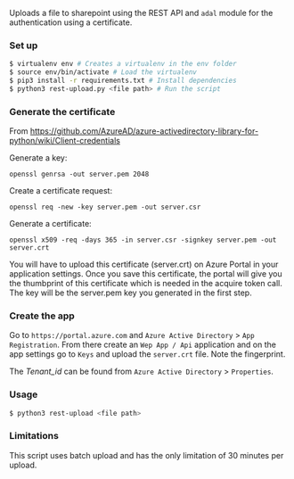 Uploads a file to sharepoint using the REST API and `adal` module for the
authentication using a certificate.

### Set up

```bash
$ virtualenv env # Creates a virtualenv in the env folder
$ source env/bin/activate # Load the virtualenv
$ pip3 install -r requirements.txt # Install dependencies
$ python3 rest-upload.py <file path> # Run the script
```

### Generate the certificate

From https://github.com/AzureAD/azure-activedirectory-library-for-python/wiki/Client-credentials

Generate a key:

`openssl genrsa -out server.pem 2048`

Create a certificate request:

`openssl req -new -key server.pem -out server.csr`

Generate a certificate:

`openssl x509 -req -days 365 -in server.csr -signkey server.pem -out server.crt`

You will have to upload this certificate (server.crt) on Azure Portal in your application settings. Once you save this certificate, the portal will give you the thumbprint of this certificate which is needed in the acquire token call. The key will be the server.pem key you generated in the first step.

### Create the app

Go to `https://portal.azure.com` and `Azure Active Directory` > `App Registration`. From there create an `Wep App / Api` application and on the app settings go to `Keys` and upload the `server.crt` file. Note the fingerprint.

The *Tenant_id* can be found from `Azure Active Directory` > `Properties`.

### Usage

```bash
$ python3 rest-upload <file path>
```

### Limitations

This script uses batch upload and has the only limitation of 30 minutes per upload.